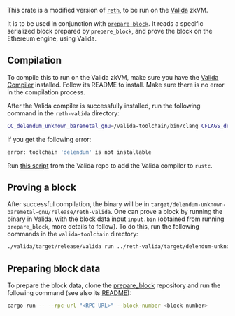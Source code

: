 This crate is a modified version of [`reth`](https://github.com/paradigmxyz/reth), to be run on the [Valida](https://github.com/lita-xyz/valida-toolchain) zkVM.

It is to be used in conjunction with [`prepare_block`](https://github.com/marty-ai/prepare_block). It reads a specific serialized block prepared by `prepare_block`, and prove the block on the Ethereum engine, using Valida.

## Compilation
To compile this to run on the Valida zkVM, make sure you have the [Valida Compiler](https://github.com/lita-xyz/valida-toolchain) installed. Follow its README to install. Make sure there is no error in the compilation process.

After the Valida compiler is successfully installed, run the following command in the `reth-valida` directory:

```bash
CC_delendum_unknown_baremetal_gnu=/valida-toolchain/bin/clang CFLAGS_delendum_unknown_baremetal_gnu="--sysroot=/valida-toolchain/ -isystem /valida-toolchain/include" RUSTFLAGS="-C linker=/valida-toolchain/bin/ld.lld -C link-args=/valida-toolchain/DelendumEntryPoint.o -C link-args=--script=/valida-toolchain/valida.ld -C link-args=/valida-toolchain/lib/delendum-unknown-baremetal-gnu/libc.a -C link-args=/valida-toolchain/lib/delendum-unknown-baremetal-gnu/libm.a -C link-args=--noinhibit-exec" cargo +delendum build --target=delendum-unknown-baremetal-gnu --verbose
```

If you get the following error:

```bash
error: toolchain 'delendum' is not installable
```

Run [this script](https://github.com/lita-xyz/valida-toolchain/blob/main/install-rust) from the Valida repo to add the Valida compiler to `rustc`.

## Proving a block
After successful compilation, the binary will be in `target/delendum-unknown-baremetal-gnu/release/reth-valida`. One can prove a block by running the binary in Valida, with the block data input `input.bin` (obtained from running `prepare_block`, more details to follow). To do this, run the following commands in the `valida-toolchain` directory:

```bash
./valida/target/release/valida run ../reth-valida/target/delendum-unknown-baremetal-gnu/debug/reth-valida log ../prepare_block/input.bin
```

## Preparing block data
To prepare the block data, clone the [prepare_block](https://github.com/lita-xyz/prepare_block) repository and run the following command (see also its [README](https://github.com/lita-xyz/prepare_block/blob/main/README.md)):

```bash
cargo run -- --rpc-url "<RPC URL>" --block-number <block number>
```
